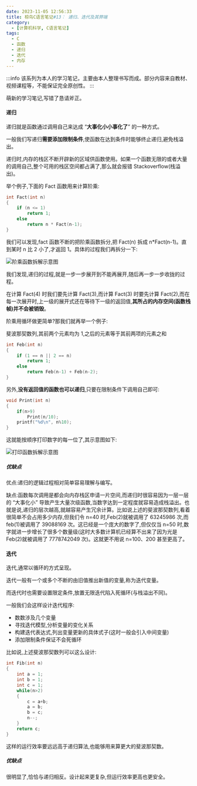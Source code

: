 ```yaml
---
date: 2023-11-05 12:56:33
title: 椋鸟C语言笔记#13： 递归、迭代及其弊端
category: 
  - [计算机科学, C语言笔记]
tags:
  - C
  - 函数
  - 递归
  - 迭代
  - 内存
---
```


:::info
该系列为本人的学习笔记，主要由本人整理书写而成。部分内容来自教材、视频课程等，不能保证完全原创性。
:::

萌新的学习笔记,写错了恳请斧正。

####  递归

递归就是函数通过调用自己来达成 “**大事化小小事化了**” 的一种方式。

一般我们写递归**需要添加限制条件**,使函数在达到条件时能够终止递归,避免栈溢出。

递归时,内存的栈区不断开辟新的区域供函数使用。如果一个函数无限的或者大量的调用自己,整个可用的栈区空间都占满了,那么就会报错 Stackoverflow(栈溢出)。

举个例子,下面的 Fact 函数用来计算阶乘:

```c
int Fact(int n)
{
    if (n <= 1)
        return 1;
    else
        return n * Fact(n-1);
}
```

我们可以发现,fact 函数不断的把阶乘函数拆分,把 Fact(n) 拆成 n*Fact(n-1)。直到某时 n 比 2 小了,才返回 1。具体的过程我们再拆分一下:

![阶乘函数拆解示意图](1.png "阶乘函数拆解示意图")

我们发现,递归的过程,就是一步一步展开到不能再展开,随后再一步一步收拢的过程。

在计算 Fact(4) 时我们要先计算 Fact(3),而计算 Fact(3) 时要先计算 Fact(2),而在每一次展开时,上一级的展开式还在等待下一级的返回值,**其所占的内存空间(函数栈帧)并不会被销毁**。

阶乘用循环做更简单?那我们就再举一个例子:

斐波那契数列,其前两个元素均为 1,之后的元素等于其前两项的元素之和

```c
int Feb(int n)
{
    if (1 == n || 2 == n)
        return 1;
    else
        return Feb(n-1) + Feb(n-2);
}
```

另外,**没有返回值的函数也可以递归**,只要在限制条件下调用自己即可:

```c
void Print(int n)
{
    if(n>9)
        Print(n/10);
    printf("%d\n", n%10);
}
```

这就能按顺序打印数字的每一位了,其示意图如下:

![打印函数拆解示意图](2.png "打印函数拆解示意图")

##### 优缺点

优点:递归的逻辑过程相对简单容易理解与编写。

缺点:函数每次调用是都会向内存栈区申请一片空间,而递归时很容易因为一层一层的 “大事化小” 导致产生大量次级函数,当数字达到一定程度就容易造成栈溢出。也就是说,递归的层次越高,就越容易产生冗余计算。比如说上述的斐波那契数列,看着很简单不会占用多少内存,但我们令 n=40 时,Feb(2)就被调用了 63245986 次,而 feb(1)被调用了 39088169 次。这已经是一个庞大的数字了,但仅仅当 n=50 时,数字就进一步增长了很多个数量级(这时大多数计算机已经算不出来了因为光是 Feb(2)就被调用了 7778742049 次)。这就更不用说 n=100、200 甚至更高了。

#### 迭代

迭代,通常以循环的方式呈现。

迭代一般有一个或多个不断的由旧值推出新值的变量,称为迭代变量。

而迭代时也需要设置限定条件,放置无限迭代陷入死循环(与栈溢出不同)。

一般我们会这样设计迭代程序:

*   数数涉及几个变量
*   寻找迭代模型,分析变量的变化关系
*   构建迭代表达式,列出变量更新的具体式子(这时一般会引入中间变量)
*   添加限制条件保证不会死循环

比如说,上述斐波那契数列可以这么设计:

```c
int Fib(int n)
{
    int a = 1;
    int b = 1;
    int c = 1;
    while(n>2)
    {
        c = a+b;
        a = b;
        b = c;
        n--;
    }
    return c;
}
```

这样的运行效率要远远高于递归算法,也能够用来算更大的斐波那契数。

##### 优缺点

很明显了,恰恰与递归相反。设计起来更复杂,但运行效率更高也更安全。